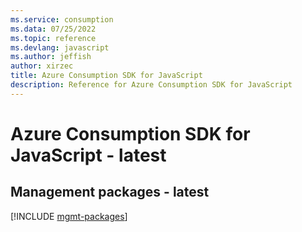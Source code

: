 ```yaml
---
ms.service: consumption
ms.data: 07/25/2022
ms.topic: reference
ms.devlang: javascript
ms.author: jeffish
author: xirzec
title: Azure Consumption SDK for JavaScript
description: Reference for Azure Consumption SDK for JavaScript
---
```

# Azure Consumption SDK for JavaScript - latest

## Management packages - latest
[!INCLUDE [mgmt-packages](consumption-mgmt-index.md)]